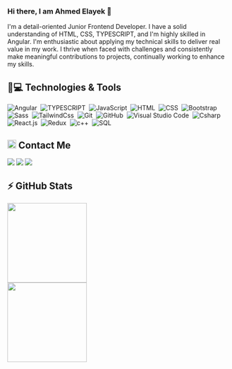 <!--
- 🔭 I’m currently working on ...
- 🌱 I’m currently learning ...
- 👯 I’m looking to collaborate on ...
- 🤔 I’m looking for help with ...
- 💬 Ask me about ...
- 📫 How to reach me: ...
- 😄 Pronouns: ...
- ⚡ Fun fact: ...
I´m Ahmed Elayek, Junior Frontend Angular Developer.<br/>
-->
### Hi there, I am Ahmed Elayek 👋

I'm a detail-oriented Junior Frontend Developer. I have a solid understanding of HTML, CSS, TYPESCRIPT, and I'm highly skilled in Angular. I'm enthusiastic about applying my technical skills to deliver real value in my work. I thrive when faced with challenges and consistently make meaningful contributions to projects, continually working to enhance my skills.
<br/>

## 🚀💻 Technologies & Tools
![Angular](https://img.shields.io/badge/-Angular-013?style=for-the-badge&logo=angular&logoColor=c3002f)&nbsp;
![TYPESCRIPT](https://custom-icon-badges.demolab.com/badge/TYPESCRIPT-013.svg?style=for-the-badge&logo=typescript&logoColor=007acc)&nbsp;
![JavaScript](https://img.shields.io/badge/-JavaScript-013?style=for-the-badge&logo=javascript)&nbsp;
![HTML](https://img.shields.io/badge/-HTML-013?style=for-the-badge&logo=HTML5)&nbsp;
![CSS](https://img.shields.io/badge/-CSS-013?style=for-the-badge&logo=CSS3&logoColor=1572B6)&nbsp;
![Bootstrap](https://img.shields.io/badge/-Bootstrap-013?style=for-the-badge&logo=bootstrap&logoColor=0969da)&nbsp;
![Sass](https://img.shields.io/badge/-Sass-013?style=for-the-badge&logo=sass)&nbsp;
![TailwindCss](https://custom-icon-badges.demolab.com/badge/TailwindCss-013.svg?style=for-the-badge&logo=tailwindcss&logoColor=06b6d4)&nbsp;
![Git](https://img.shields.io/badge/-Git-013?style=for-the-badge&logo=git)&nbsp;
![GitHub](https://img.shields.io/badge/-GitHub-013?style=for-the-badge&logo=github)&nbsp;
![Visual Studio Code](https://img.shields.io/badge/-VS%20Code-013?style=for-the-badge&logo=visual-studio-code&logoColor=007ACC)&nbsp;
![Csharp](https://custom-icon-badges.demolab.com/badge/Csharp-013.svg?style=for-the-badge&logo=csharp&logoColor=280068)&nbsp;
![React.js](https://img.shields.io/badge/-React-013?style=for-the-badge&logo=react)&nbsp;
![Redux](https://img.shields.io/badge/-Redux-013?style=for-the-badge&logo=redux&logoColor=764abc)&nbsp;
![c++](https://custom-icon-badges.demolab.com/badge/C++-013.svg?style=for-the-badge&logo=cpp2&logoColor=044F88)&nbsp;
![SQL](https://custom-icon-badges.demolab.com/badge/SQL-013.svg?style=for-the-badge&logo=database&logoColor=00758f)&nbsp;
<br/>

<h2><img src="https://media.giphy.com/media/5WJ6SOKeNKrSzblU4R/giphy.gif" width=20> Contact Me</h2>
<a href="https://www.linkedin.com/in/ahmed-elayek/"><img src="https://img.shields.io/badge/-LinkedIn-ffffff?style=for-the-badge&logo=Linkedin&logoColor=0072b1"/></a>
<a href="mailto:ahmedelayek7@gmail.com" target="_blank"><img src="https://img.shields.io/badge/-GMail-ffffff?style=for-the-badge&logo=gmail&logoColor=c71610"/></a>
<a href="https://wa.me/+201210898966" target="_blank"><img src="https://img.shields.io/badge/-Whatsapp-ffffff?style=for-the-badge&logo=Whatsapp&logoColor=25D366"/></a>
<br/>

<h2>⚡ GitHub Stats</h2>
<img src="https://streak-stats.demolab.com?user=ahmedelayk&border_radius=10&exclude_days=Fri" height="180px"/>
<br/>
<img src="https://github-readme-stats.vercel.app/api?username=ahmedelayk&show_icons=true" height="180px"/>
